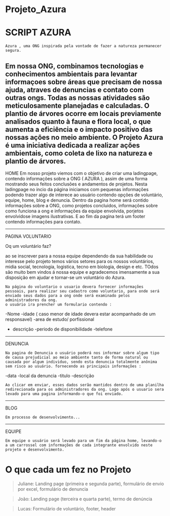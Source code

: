 # Projeto_Azura

# SCRIPT AZURA
	Azura , uma ONG inspirada pela vontade de fazer a natureza permanecer segura.

Em nossa ONG, combinamos tecnologias e conhecimentos ambientais para levantar informaçoes sobre áreas que precisam de nossa ajuda, atraves de denuncias e contato com outras ongs. 
Todas as nossas atividades são meticulosamente planejadas e calculadas. O plantio de árvores ocorre em locais previamente analisados quanto à fauna e flora local, o que aumenta a eficiência e o impacto positivo das nossas ações no meio ambiente.
O Projeto Azura é uma iniciativa dedicada a realizar ações ambientais, como coleta de lixo na natureza e plantio de árvores.
------------------------------------------------------------------------------------------------------------------------------------------------
HOME
	Em nosso projeto viemos com o objetivo de criar uma ladingpage, contendo informações sobre a ONG ( AZURA ), assim de uma forma mostrando seus feitos conclusões e andamentos de projetos.
	Nesta ladingpage no incio da página iniciamos com pequenas informações podendo trazer algo de interece ao usuário contendo opções de voluntário, equipe, home, blog e denuncia. Dentro da pagina home será contido informações sobre a ONG, como projetos concluidos, informações sobre como funciona a ong e informações da equipe envolvida, porjetos envolvidose imagens ilustrativas. E ao fim da pagina terá um footer contendo informações para contato. 

------------------------------------------------------------------------------------------------------------------------------------------------
PAGINA VOLUNTARIO

Oq um voluntário faz?

ao se inscrever para a nossa equipe dependendo da sua habilidade ou interesse pelo projeto temos vários setores para os nossos voluntários,
midia social, tecnologia, logistica, tecno em biologia, design e etc. TOdos são muito bem vindos á nossa equipe e agradecemos imensamente a sua disposição em ajudar e tornar-se um voluntário do Azura.

	Na página do voluntario o usuario devera fornecer informações pessoais, para realizar seu cadastro como voluntario, para onde será enviado seus dados para a ong onde será examinado pelos administradores da ong.
	o usuário ira prencher um formulario contendo :

-Nome
-idade ( caso menor de idade devera estar acompanhado de um responsavel)
-area de estudo/ porfissional 
- descrição 
-periodo de disponibilidade
-telefone 


------------------------------------------------------------------------------------------------------------------------------------------------
DENUNCIA 

	Na pagina de Denuncia o usuário poderá nos informar sobre algum tipo de causa prejudicial ao meio ambiente tanto de forma natural ou causada por algum individuo, sendo esta denuncia totalmente anônima sem risco ao usuário. fornecendo as principais informações :

-data 
-local da denuncia
-titulo 
-descrição

	Ao clicar em enviar, esses dados serão mantidos dentro de uma planilha redirecionada para os administradores da ong. Logo após o usuario sera levado para uma pagina informando-o que foi enviado.

------------------------------------------------------------------------------------------------------------------------------------------------
BLOG

	Em processo de desenvolvimento...

------------------------------------------------------------------------------------------------------------------------------------------------
EQUIPE
	
	Em equipe o usuário será levado para um fim da página home, levando-o a um carrossel com informações de cada integrante envolvido neste projeto e desenvolvimento.



# O que cada um fez no Projeto 
> Juliane: Landing page (primeira e segunda parte), formulário de envio por excel, formulário de denuncia

> João: Landing page (terceira e quarta parte), termo de denúncia

> Lucas: Formulário de voluntário, footer, header
	
